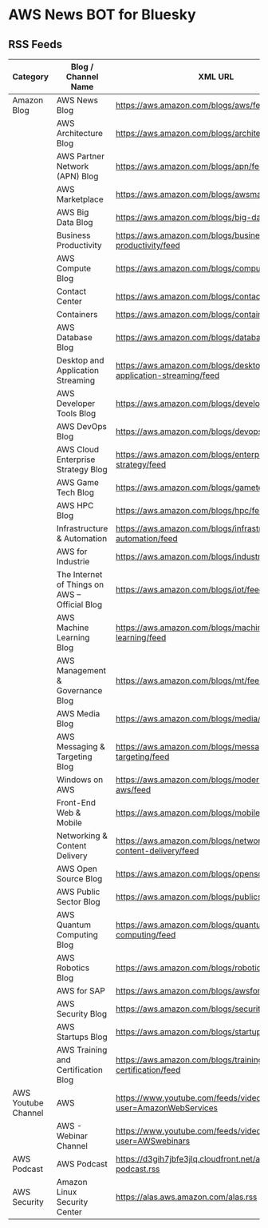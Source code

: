 # AWS News BOT for Bluesky

## RSS Feeds

| Category            | Blog / Channel Name                           | XML URL                                                             |
| ------------------- | --------------------------------------------- | ------------------------------------------------------------------- |
| Amazon Blog         | AWS News Blog                                 | https://aws.amazon.com/blogs/aws/feed                               |
|                     | AWS Architecture Blog                         | https://aws.amazon.com/blogs/architecture/feed                      |
|                     | AWS Partner Network (APN) Blog                | https://aws.amazon.com/blogs/apn/feed                               |
|                     | AWS Marketplace                               | https://aws.amazon.com/blogs/awsmarketplace/feed                    |
|                     | AWS Big Data Blog                             | https://aws.amazon.com/blogs/big-data/feed                          |
|                     | Business Productivity                         | https://aws.amazon.com/blogs/business-productivity/feed             |
|                     | AWS Compute Blog                              | https://aws.amazon.com/blogs/compute/feed                           |
|                     | Contact Center                                | https://aws.amazon.com/blogs/contact-center/feed                    |
|                     | Containers                                    | https://aws.amazon.com/blogs/containers/feed                        |
|                     | AWS Database Blog                             | https://aws.amazon.com/blogs/database/feed                          |
|                     | Desktop and Application Streaming             | https://aws.amazon.com/blogs/desktop-and-application-streaming/feed |
|                     | AWS Developer Tools Blog                      | https://aws.amazon.com/blogs/developer/feed                         |
|                     | AWS DevOps Blog                               | https://aws.amazon.com/blogs/devops/feed                            |
|                     | AWS Cloud Enterprise Strategy Blog            | https://aws.amazon.com/blogs/enterprise-strategy/feed               |
|                     | AWS Game Tech Blog                            | https://aws.amazon.com/blogs/gametech/feed                          |
|                     | AWS HPC Blog                                  | https://aws.amazon.com/blogs/hpc/feed                               |
|                     | Infrastructure & Automation                   | https://aws.amazon.com/blogs/infrastructure-and-automation/feed     |
|                     | AWS for Industrie                             | https://aws.amazon.com/blogs/industries/feed                        |
|                     | The Internet of Things on AWS – Official Blog | https://aws.amazon.com/blogs/iot/feed                               |
|                     | AWS Machine Learning Blog                     | https://aws.amazon.com/blogs/machine-learning/feed                  |
|                     | AWS Management & Governance Blog              | https://aws.amazon.com/blogs/mt/feed                                |
|                     | AWS Media Blog                                | https://aws.amazon.com/blogs/media/feed                             |
|                     | AWS Messaging & Targeting Blog                | https://aws.amazon.com/blogs/messaging-and-targeting/feed           |
|                     | Windows on AWS                                | https://aws.amazon.com/blogs/modernizing-with-aws/feed              |
|                     | Front-End Web & Mobile                        | https://aws.amazon.com/blogs/mobile/feed                            |
|                     | Networking & Content Delivery                 | https://aws.amazon.com/blogs/networking-and-content-delivery/feed   |
|                     | AWS Open Source Blog                          | https://aws.amazon.com/blogs/opensource/feed                        |
|                     | AWS Public Sector Blog                        | https://aws.amazon.com/blogs/publicsector/feed                      |
|                     | AWS Quantum Computing Blog                    | https://aws.amazon.com/blogs/quantum-computing/feed                 |
|                     | AWS Robotics Blog                             | https://aws.amazon.com/blogs/robotics/feed                          |
|                     | AWS for SAP                                   | https://aws.amazon.com/blogs/awsforsap/feed                         |
|                     | AWS Security Blog                             | https://aws.amazon.com/blogs/security/feed                          |
|                     | AWS Startups Blog                             | https://aws.amazon.com/blogs/startups/feed                          |
|                     | AWS Training and Certification Blog           | https://aws.amazon.com/blogs/training-and-certification/feed        |
| AWS Youtube Channel | AWS                                           | https://www.youtube.com/feeds/videos.xml?user=AmazonWebServices     |
|                     | AWS - Webinar Channel                         | https://www.youtube.com/feeds/videos.xml?user=AWSwebinars           |
| AWS Podcast         | AWS Podcast                                   | https://d3gih7jbfe3jlq.cloudfront.net/aws-podcast.rss               |
| AWS Security        | Amazon Linux Security Center                  | https://alas.aws.amazon.com/alas.rss                                |
